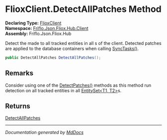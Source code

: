 ﻿<!--  
  <auto-generated>   
    The contents of this file were generated by a tool.  
    Changes to this file may be list if the file is regenerated  
  </auto-generated>   
-->

# FlioxClient.DetectAllPatches Method

**Declaring Type:** [FlioxClient](../index.md)  
**Namespace:** [Friflo.Json.Fliox.Hub.Client](../../index.md)  
**Assembly:** Friflo.Json.Fliox.Hub

Detect the  made to all tracked entities in all s of the client. Detected patches are applied to the database containers when calling [SyncTasks()](SyncTasks.md).        

```csharp
public DetectAllPatches DetectAllPatches();
```

## Remarks

Consider using one of the [DetectPatches()](../../EntitySet-2/methods/DetectPatches.md#detectpatches) methods as this method run detection on all tracked entities in all [EntitySet\<T1, T2\>](../../EntitySet-2/index.md)s.

## Returns

[DetectAllPatches](../../DetectAllPatches/index.md)

___

*Documentation generated by [MdDocs](https://github.com/ap0llo/mddocs)*
